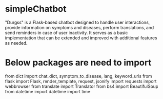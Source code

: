 # simpleChatbot
"Durgss" is a Flask-based chatbot designed to handle user interactions, provide information on symptoms and diseases, perform translations, and send reminders in case of user inactivity. It serves as a basic implementation that can be extended and improved with additional features as needed.

# Below packages are need to import

from dict import chat_dict, symptom_to_disease, lang, keyword_urls
from flask import Flask, render_template, request, jsonify
import requests
import webbrowser
from translate import Translator
from bs4 import BeautifulSoup
from datetime import datetime
import time
